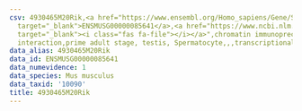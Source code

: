 ```yaml
---
csv: 4930465M20Rik,<a href="https://www.ensembl.org/Homo_sapiens/Gene/Summary?db=core;g=ENSMUSG00000085641"
  target="_blank">ENSMUSG00000085641</a>,<a href="https://www.ncbi.nlm.nih.gov/pubmed/25450459"
  target="_blank"><i class="fas fa-file"></i></a>",chromatin immunoprecipitation assay,direct
  interaction,prime adult stage, testis, Spermatocyte,,,transcriptional regulation,
data_alias: 4930465M20Rik
data_id: ENSMUSG00000085641
data_numevidence: 1
data_species: Mus musculus
data_taxid: '10090'
title: 4930465M20Rik
---
```

